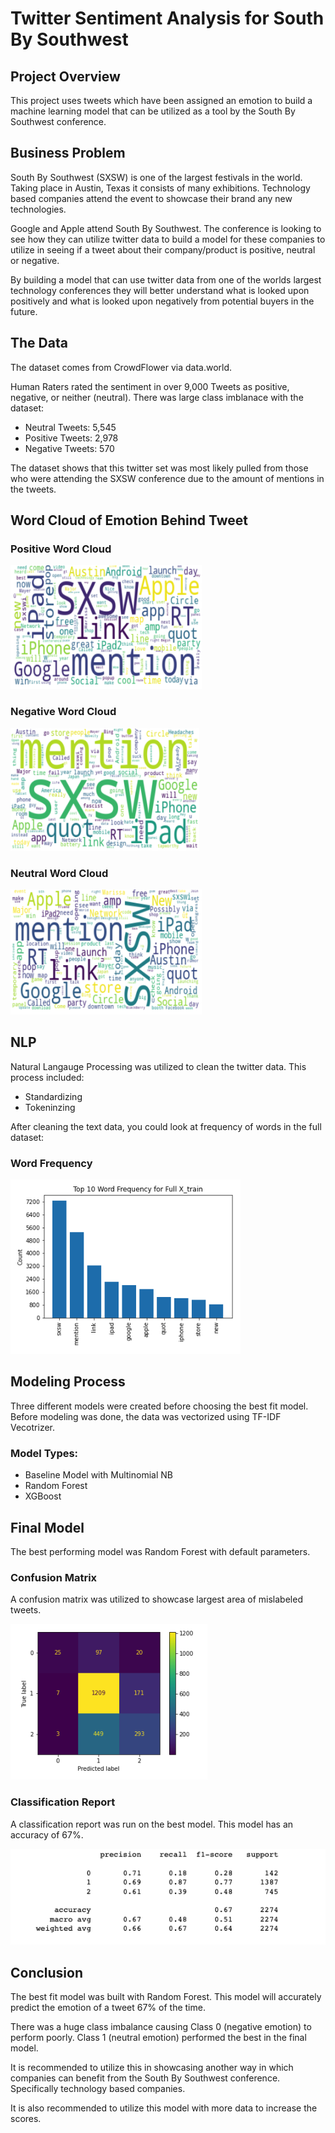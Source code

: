 # Twitter Sentiment Analysis for South By Southwest


## Project Overview

This project uses tweets which have been assigned an emotion to build a machine learning model that can be utilized as a tool by the South By Southwest conference.


## Business Problem

South By Southwest (SXSW) is one of the largest festivals in the world.  Taking place in Austin, Texas it consists of many exhibitions.  Technology based companies attend the event to showcase their brand any new technologies.

Google and Apple attend South By Southwest.  The conference is looking to see how they can utilize twitter data to build a model for these companies to utilize in seeing if a tweet about their company/product is positive, neutral or negative.

By building a model that can use twitter data from one of the worlds largest technology conferences they will better understand what is looked upon positively and what is looked upon negatively from potential buyers in the future.


## The Data

The dataset comes from CrowdFlower via data.world.  

Human Raters rated the sentiment in over 9,000 Tweets as positive, negative, or neither (neutral).  There was large class imblanace with the dataset:
* Neutral Tweets: 5,545
* Positive Tweets: 2,978
* Negative Tweets: 570

The dataset shows that this twitter set was most likely pulled from those who were attending the SXSW conference due to the amount of mentions in the tweets.


## Word Cloud of Emotion Behind Tweet


### Positive Word Cloud

![Postive_Word_Cloud.png](./Images/Positive_Word_Cloud.png)

### Negative Word Cloud

![Negative_Word_Cloud.png](./Images/Negative_Word_Cloud.png)

### Neutral Word Cloud

![Neutral_Word_Cloud.png](./Images/Neutral_Word_Cloud.png)


## NLP

Natural Langauge Processing was utilized to clean the twitter data.  This process included:
* Standardizing
* Tokeninzing

After cleaning the text data, you could look at frequency of words in the full dataset:

### Word Frequency

![Frequency.png](./Images/Frequency.png)


## Modeling Process

Three different models were created before choosing the best fit model.  Before modeling was done, the data was vectorized using TF-IDF Vecotrizer.

### Model Types:
* Baseline Model with Multinomial NB
* Random Forest
* XGBoost

## Final Model

The best performing model was Random Forest with default parameters.

### Confusion Matrix

A confusion matrix was utilized to showcase largest area of mislabeled tweets.

![Confusion_Matrix.png](./Images/Confusion_Matrix.png)

### Classification Report

A classification report was run on the best model.  This model has an accuracy of 67%.

![Report.png](./Images/Report.png)

## Conclusion

The best fit model was built with Random Forest. This model will accurately predict the emotion of a tweet 67% of the time. 

There was a huge class imbalance causing Class 0 (negative emotion) to perform poorly.  Class 1 (neutral emotion) performed the best in the final model.

It is recommended to utilize this in showcasing another way in which companies can benefit from the South By Southwest conference.  Specifically technology based companies.

It is also recommended to utilize this model with more data to increase the scores.
